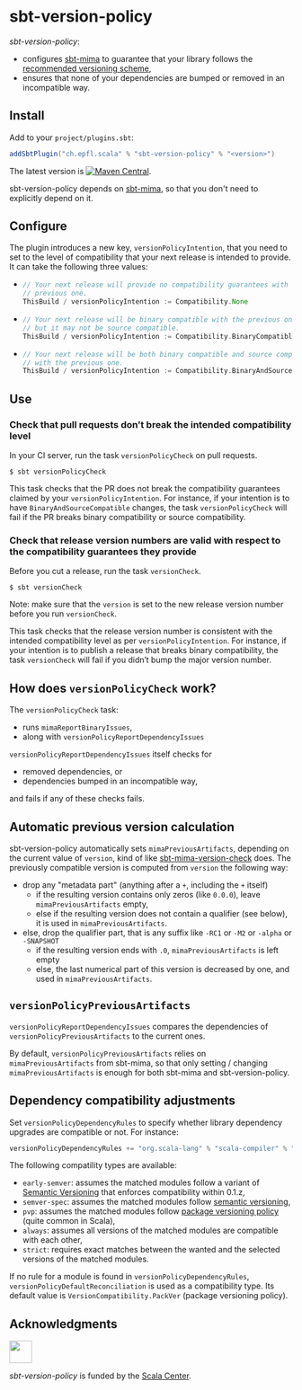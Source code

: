 # sbt-version-policy

*sbt-version-policy*:
- configures [sbt-mima](https://github.com/lightbend/mima) to guarantee that your library
  follows the [recommended versioning scheme],
- ensures that none of your dependencies are bumped or removed in an incompatible way.

## Install

Add to your `project/plugins.sbt`:

```scala
addSbtPlugin("ch.epfl.scala" % "sbt-version-policy" % "<version>")
```

The latest version is [![Maven Central](https://img.shields.io/maven-central/v/ch.epfl.scala/sbt-version-policy-dummy_2.12.svg)](https://maven-badges.herokuapp.com/maven-central/ch.epfl.scala/sbt-version-policy-dummy_2.12).

sbt-version-policy depends on [sbt-mima](https://github.com/lightbend/mima), so that you don't need to explicitly
depend on it.

## Configure

The plugin introduces a new key, `versionPolicyIntention`, that you need
to set to the level of compatibility that your next release is intended
to provide. It can take the following three values:

- ~~~ scala
  // Your next release will provide no compatibility guarantees with the
  // previous one.
  ThisBuild / versionPolicyIntention := Compatibility.None
  ~~~
- ~~~ scala
  // Your next release will be binary compatible with the previous one,
  // but it may not be source compatible.
  ThisBuild / versionPolicyIntention := Compatibility.BinaryCompatible
  ~~~
- ~~~ scala
  // Your next release will be both binary compatible and source compatible
  // with the previous one.
  ThisBuild / versionPolicyIntention := Compatibility.BinaryAndSourceCompatible
  ~~~

## Use

### Check that pull requests don’t break the intended compatibility level

In your CI server, run the task `versionPolicyCheck` on pull requests.

~~~
$ sbt versionPolicyCheck
~~~

This task checks that the PR does not break the compatibility guarantees
claimed by your `versionPolicyIntention`. For instance, if your intention
is to have `BinaryAndSourceCompatible` changes, the task
`versionPolicyCheck` will fail if the PR breaks binary compatibility
or source compatibility.

### Check that release version numbers are valid with respect to the compatibility guarantees they provide

Before you cut a release, run the task `versionCheck`.

~~~
$ sbt versionCheck
~~~

Note: make sure that the `version` is set to the new release version
number before you run `versionCheck`.

This task checks that the release version number is consistent with the
intended compatibility level as per `versionPolicyIntention`. For instance,
if your intention is to publish a release that breaks binary compatibility,
the task `versionCheck` will fail if you didn’t bump the major version
number.

## How does `versionPolicyCheck` work?

The `versionPolicyCheck` task:
- runs `mimaReportBinaryIssues`,
- along with `versionPolicyReportDependencyIssues`

`versionPolicyReportDependencyIssues` itself checks for
- removed dependencies, or
- dependencies bumped in an incompatible way,

and fails if any of these checks fails.

## Automatic previous version calculation

sbt-version-policy automatically sets `mimaPreviousArtifacts`, depending on the current value of `version`, kind of like
[sbt-mima-version-check](https://github.com/ChristopherDavenport/sbt-mima-version-check) does.
The previously compatible version is computed from `version` the following way:
- drop any "metadata part" (anything after a `+`, including the `+` itself)
  - if the resulting version contains only zeros (like `0.0.0`), leave `mimaPreviousArtifacts` empty,
  - else if the resulting version does not contain a qualifier (see below), it is used in `mimaPreviousArtifacts`.
- else, drop the qualifier part, that is any suffix like `-RC1` or `-M2` or `-alpha` or `-SNAPSHOT`
  - if the resulting version ends with `.0`, `mimaPreviousArtifacts` is left empty
  - else, the last numerical part of this version is decreased by one, and used in `mimaPreviousArtifacts`.

## `versionPolicyPreviousArtifacts`

`versionPolicyReportDependencyIssues` compares the dependencies of `versionPolicyPreviousArtifacts` to the current ones.

By default, `versionPolicyPreviousArtifacts` relies on `mimaPreviousArtifacts` from sbt-mima, so that only setting / changing `mimaPreviousArtifacts` is enough for both sbt-mima and sbt-version-policy.

## Dependency compatibility adjustments

Set `versionPolicyDependencyRules` to specify whether library dependency upgrades are compatible or not. For instance:

```scala
versionPolicyDependencyRules += "org.scala-lang" % "scala-compiler" % "strict"
```

The following compatility types are available:
- `early-semver`: assumes the matched modules follow a variant of [Semantic Versioning](https://semver.org) that enforces compatibility within 0.1.z,
- `semver-spec`: assumes the matched modules follow [semantic versioning](https://semver.org),
- `pvp`: assumes the matched modules follow [package versioning policy](https://pvp.haskell.org) (quite common in Scala),
- `always`: assumes all versions of the matched modules are compatible with each other,
- `strict`: requires exact matches between the wanted and the selected versions of the matched modules.

If no rule for a module is found in `versionPolicyDependencyRules`, `versionPolicyDefaultReconciliation` is used
as a compatibility type. Its default value is `VersionCompatibility.PackVer` (package versioning policy).

## Acknowledgments

<img src="https://scala.epfl.ch/resources/img/scala-center-swirl.png" width="40px" />

*sbt-version-policy* is funded by the [Scala Center](https://scala.epfl.ch).

[recommended versioning scheme]: https://docs.scala-lang.org/overviews/core/binary-compatibility-for-library-authors.html#recommended-versioning-scheme
